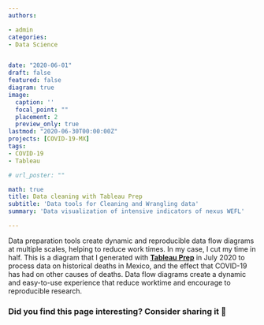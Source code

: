 ```yaml
---
authors:

- admin
categories:
- Data Science


date: "2020-06-01"
draft: false
featured: false
diagram: true
image:
  caption: ''
  focal_point: ""
  placement: 2
  preview_only: true
lastmod: "2020-06-30T00:00:00Z"
projects: [COVID-19-MX]
tags:
- COVID-19
- Tableau

# url_poster: ""

math: true
title: Data cleaning with Tableau Prep
subtitle: 'Data tools for Cleaning and Wrangling data'
summary: 'Data visualization of intensive indicators of nexus WEFL'

---
```


Data preparation tools create dynamic and reproducible data flow diagrams at multiple scales, helping to reduce work times. In my case, I cut my time in half. 
This is a diagram that I generated with [**Tableau Prep**](https://www.tableau.com/products/prep) in July 2020 to process data on historical deaths in Mexico, and the effect that COVID-19 has had on other causes of deaths. 
Data flow diagrams create a dynamic and easy-to-use experience that reduce worktime and encourage to reproducible research.

### Did you find this page interesting? Consider sharing it 🙌

